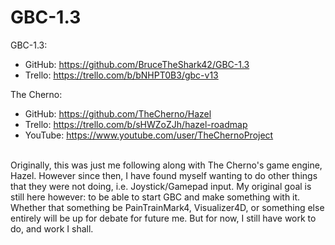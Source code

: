 # GBC-1.3

GBC-1.3:
- GitHub: https://github.com/BruceTheShark42/GBC-1.3
- Trello: https://trello.com/b/bNHPT0B3/gbc-v13

The Cherno:
- GitHub: https://github.com/TheCherno/Hazel
- Trello: https://trello.com/b/sHWZoZJh/hazel-roadmap
- YouTube: https://www.youtube.com/user/TheChernoProject
<br>
Originally, this was just me following along with The Cherno's game engine, Hazel. However since then, I have found myself wanting to do other things that they were not doing, i.e. Joystick/Gamepad input. My original goal is still here however: to be able to start GBC and make something with it. Whether that something be PainTrainMark4, Visualizer4D, or something else entirely will be up for debate for future me. But for now, I still have work to do, and work I shall.
